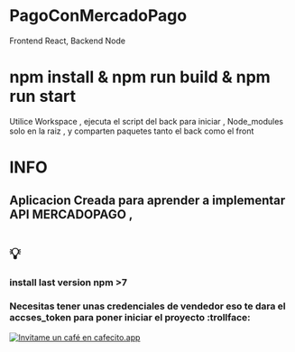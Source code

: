 # PagoConMercadoPago
Frontend React, Backend Node 



# npm install & npm run build & npm run  start 

Utilice Workspace , ejecuta el script del back para iniciar , Node_modules solo en la raiz , y comparten paquetes tanto el back como el front 


# INFO

  ## Aplicacion Creada para aprender a implementar API MERCADOPAGO , 
  
  # :bulb:
  
  ### install last version npm >7
  ### Necesitas tener unas credenciales de vendedor eso te dara el accses_token para poner iniciar el proyecto :trollface:



[![Invitame un café en cafecito.app](https://cdn.cafecito.app/imgs/buttons/button_2.svg)](https://cafecito.app/mickeydev)
